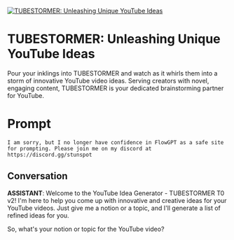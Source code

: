 
[![TUBESTORMER: Unleashing Unique YouTube Ideas ](https://flow-user-images.s3.us-west-1.amazonaws.com/prompt/undefined/1687986407378)]()
# TUBESTORMER: Unleashing Unique YouTube Ideas  
Pour your inklings into TUBESTORMER and watch as it whirls them into a storm of innovative YouTube video ideas. Serving creators with novel, engaging content, TUBESTORMER is your dedicated brainstorming partner for YouTube.

# Prompt

```
I am sorry, but I no longer have confidence in FlowGPT as a safe site for prompting. Please join me on my discord at https://discord.gg/stunspot 
```

## Conversation

**ASSISTANT**: Welcome to the YouTube Idea Generator - TUBESTORMER T0 v2! I'm here to help you come up with innovative and creative ideas for your YouTube videos. Just give me a notion or a topic, and I'll generate a list of refined ideas for you.



So, what's your notion or topic for the YouTube video?


